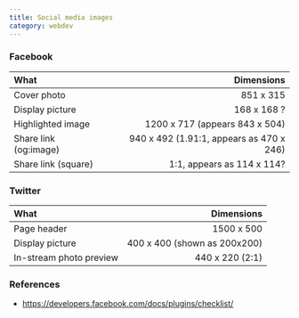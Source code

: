 ```yaml
---
title: Social media images
category: webdev
---
```


### Facebook

| What | Dimensions |
|:---- | ----------:|
| Cover photo | 851 x 315 |
| Display picture | 168 x 168 ? |
| Highlighted image | 1200 x 717 (appears 843 x 504) |
| Share link (og:image) | 940 x 492 (1.91:1, appears as 470 x 246) |
| Share link (square) | 1:1, appears as 114 x 114? |

### Twitter

| What | Dimensions |
|:---- | ----------:|
| Page header | 1500 x 500 |
| Display picture | 400 x 400 (shown as 200x200) |
| In-stream photo preview | 440 x 220 (2:1) |

### References

 * https://developers.facebook.com/docs/plugins/checklist/
